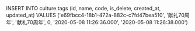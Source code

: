 INSERT INTO culture.tags (id, name, code, is_delete, created_at, updated_at) VALUES ('e69fbcc4-18b1-472a-882c-c7fd47bea510', '献礼70周年', '献礼70周年', 0, '2020-05-08 11:26:36.000', '2020-05-08 11:26:38.000')